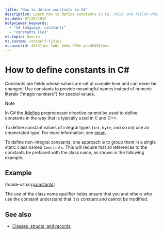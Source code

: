 ```yaml
---
title: "How to define constants in C#"
description: Learn how to define constants in C#, which are fields whose values are set at compile time. Use constants to provide meaningful names for special values.
ms.date: 07/20/2015
helpviewer_keywords: 
  - "C# language, constants"
  - "constants [C#]"
ms.topic: how-to
ms.custom: contperf-fy21q2
ms.assetid: 43f511be-346c-4b8a-995e-aded94542ece
---
```

# How to define constants in C\#

Constants are fields whose values are set at compile time and can never be changed. Use constants to provide meaningful names instead of numeric literals ("magic numbers") for special values.  
  
> [!NOTE]
> In C# the [#define](../../language-reference/preprocessor-directives.md#defining-symbols) preprocessor directive cannot be used to define constants in the way that is typically used in C and C++.  
  
 To define constant values of integral types (`int`, `byte`, and so on) use an enumerated type. For more information, see [enum](../../language-reference/builtin-types/enum.md).  
  
 To define non-integral constants, one approach is to group them in a single static class named `Constants`. This will require that all references to the constants be prefaced with the class name, as shown in the following example.  
  
## Example  

 [!code-csharp[constants](snippets/how-to-define-constants/Program.cs)]  
  
 The use of the class name qualifier helps ensure that you and others who use the constant understand that it is constant and cannot be modified.  
  
## See also

- [Classes, structs, and records](../../fundamentals/object-oriented/index.md)